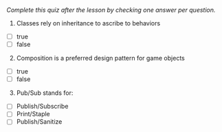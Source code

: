 *Complete this quiz after the lesson by checking one answer per question.*

1. Classes rely on inheritance to ascribe to behaviors

- [ ] true
- [ ] false

2. Composition is a preferred design pattern for game objects

- [ ] true
- [ ] false

3. Pub/Sub stands for:
   
- [ ] Publish/Subscribe
- [ ] Print/Staple
- [ ] Publish/Sanitize